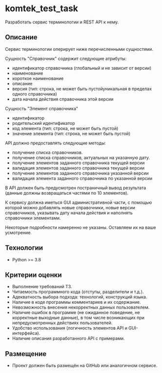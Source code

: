 # komtek_test_task

Разработать сервис терминологии и REST API к нему.



## Описание

Сервис терминологии оперирует ниже перечисленными сущностями.



Сущность "Справочник" содержит следующие атрибуты:

- идентификатор справочника (глобальный и не зависит от версии)
- наименование
- короткое наименование
- описание
- версия (тип: строка,  не может быть пустойуникальная в пределах одного справочника)
- дата начала действия справочника этой версии



Сущность "Элемент справочника"

- идентификатор
- родительский идентификатор
- код элемента (тип: строка, не может быть пустой)
- значение элемента (тип: строка, не может быть пустой)



API должно предоставлять следующие методы:

- получение списка справочников.
- получение списка справочников, актуальных на указанную дату.
- получение элементов заданного справочника текущей версии
- валидация элементов заданного справочника текущей версии
- получение элементов заданного справочника указанной версии
- валидация элемента заданного справочника по указанной версии

В API должен быть предусмотрен постраничный вывод результата (данные должны возвращаться частями по 10 элементов).

К сервису должна иметься GUI административной части, с помощью которой можно добавлять новые справочники, новые версии справочников, указывать дату начала действия и наполнять справочники элементами.

Некоторые подробности намеренно не указаны. Оставляем их на ваше усмотрение.

## Технологии

* Python >= 3.8

## Критерии оценки

* Выполнение требований ТЗ.
* Читаемость программного кода (отступы, разделители и т.д.).
* Адекватность выбора подхода: технологий, конструкций языка.
* Наличие в коде программы комментариев и их содержание.
* Невозможность внесения некорректных данных пользователем.
* Наличие ошибок в программе (не ожиданное поведение, не корректные выходные данные), в том числе возникающих при непредусмотренных действиях пользователей.
* Удобство использования (логичность элементов API и GUI-интерфейса).
* Наличие описания разработанного API с примерами.

## Размещение

* Проект должен быть размещён на GitHub или аналогичном сервисе.

